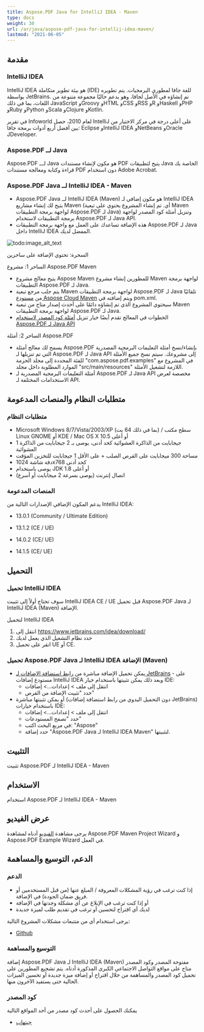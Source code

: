 ```yaml
---
title: Aspose.PDF Java for IntelliJ IDEA - Maven
type: docs
weight: 30
url: /ar/java/aspose-pdf-java-for-intellij-idea-maven/
lastmod: "2021-06-05"
---
```


## مقدمة

### IntelliJ IDEA

IntelliJ IDEA هو بيئة تطوير متكاملة (IDE) للغة جافا لمطوري البرمجيات. يتم تطويره بواسطة JetBrains. تم إنشاؤه في الأصل لجافا، وهو يدعم حاليًا مجموعة متنوعة من اللغات، بما في ذلك JavaScript وGroovy وHTML وCSS وRSS وR وHaskell وPHP وRuby وPython وScala وClojure وKotlin.

في تقرير Infoworld لعام 2010، حصل IntelliJ على أعلى درجة في مركز الاختبار من بين أفضل أربع أدوات برمجة جافا: Eclipse وIntelliJ IDEA وNetBeans وOracle JDeveloper.

### Aspose.PDF لــ Java

Aspose.PDF لـــ Java هو مكون لإنشاء مستندات PDF يتيح لتطبيقات Java الخاصة بك قراءة وكتابة ومعالجة مستندات PDF دون استخدام Adobe Acrobat.

### Aspose.PDF Java لــ IntelliJ IDEA - Maven

- Aspose.PDF Java لــ IntelliJ IDEA (Maven) هو مكون إضافي لـ IntelliJ IDEA يتيح لك إنشاء مشاريع Maven (أي.
 تم إنشاء المشروع يحتوي على تبعية Maven لواجهة برمجة التطبيقات Aspose.PDF لـ Java) وتنزيل أمثلة كود المصدر لواجهة برمجة التطبيقات لاستخدام Aspose.PDF لـ Java API.
- هذه الإضافة تساعدك على العمل مع واجهة برمجة التطبيقات Aspose.PDF لـ Java داخل IntelliJ IDEA المفضل لديك.

![todo:image_alt_text](https://i.imgur.com/KWKGljg.png)

السحرة:
تحتوي الإضافة على ساحرين

الساحر 1: مشروع Aspose.PDF Maven

- يتيح معالج مشروع Aspose Maven للمطورين إنشاء مشروع Maven لواجهة برمجة التطبيقات Aspose.PDF لـ Java.
- يتم جلب مرجع تبعية Maven لواجهة برمجة التطبيقات Aspose.PDF لـ Java تلقائيًا من [مستودع Aspose Cloud Maven](https://repository.aspose.com/webapp/#/artifacts/browse/tree/General/repo) ويتم إضافته في pom.xml.
- سيحتوي المشروع الذي تم إنشاؤه دائمًا على أحدث إصدار متاح من تبعية Maven لواجهة برمجة التطبيقات Aspose.PDF لـ Java.
- الخطوات في المعالج تقدم أيضًا خيار تنزيل [أمثلة كود المصدر لاستخدام Aspose.PDF لـ Java API](https://github.com/aspose-pdf/Aspose.PDF-for-Java)


الساحر 2: أمثلة Aspose.PDF
- يسمح لك معالج أمثلة Aspose.PDF بإنشاء/نسخ أمثلة التعليمات البرمجية المصدرية التي تم تنزيلها لـ Aspose.PDF لـ Java API إلى مشروعك. سيتم نسخ جميع الأمثلة للفئة المحددة إلى مجلد الحزمة "com.aspose.pdf.examples" في المشروع مع الموارد المطلوبة داخل مجلد "src/main/resources" اللازمة لتشغيل الأمثلة.
- أمثلة التعليمات البرمجية المصدرية لـ Aspose.PDF لـ Java API مخصصة لعرض الاستخدامات المختلفة لـ API.

## متطلبات النظام والمنصات المدعومة

### متطلبات النظام

- Microsoft Windows 8/7/Vista/2003/XP (بما في ذلك 64 بت) / سطح مكتب Linux GNOME أو KDE / Mac OS X 10.5 أو أعلى
- 1 جيجابايت من الذاكرة العشوائية كحد أدنى، يوصى بـ 2 جيجابايت من الذاكرة العشوائية
- مساحة 300 ميجابايت على القرص الصلب + على الأقل 1 جيجابايت للتخزين المؤقت
- دقة شاشة 1024x768 كحد أدنى
- يوصى باستخدام JDK 1.8 أو أعلى
- اتصال إنترنت (يوصى بسرعة 2 ميجابايت أو أسرع)

### المنصات المدعومة

يدعم المكون الإضافي الإصدارات التالية من IntelliJ IDEA:

- 13.0.1 (Community / Ultimate Edition)
- 13.1.2 (CE / UE)
- 14.0.2 (CE/ UE)

- 14.1.5 (CE/ UE)

## التحميل

### تحميل IntelliJ IDEA

سوف تحتاج أولاً إلى تثبيت IntelliJ IDEA CE / UE قبل تحميل Aspose.PDF Java لـ IntelliJ IDEA (Maven) الإضافة.

لتحميل IntelliJ IDEA

1. انتقل إلى <https://www.jetbrains.com/idea/download/>
1. حدد نظام التشغيل الذي يعمل لديك
1. انقر على تحميل UE أو CE.

### تحميل Aspose.PDF Java لـ IntelliJ IDEA الإضافة (Maven)

- يمكن تحميل الإضافة مباشرة من [رابط استضافة الإضافات لـ JetBrains](https://goo.gl/z06gC0) - على مستودع إضافات IntelliJ IDEA وبعد ذلك يمكن تثبيتها باستخدام خيار IDE:
  - انتقل إلى ملف > إعدادات...> إضافات
  - حدد "تثبيت الإضافة من القرص"
- أو يمكن تثبيتها مباشرة (دون التحميل اليدوي من رابط استضافة إضافات JetBrains) باستخدام خيارات IDE:
  - انتقل إلى ملف > إعدادات...> إضافات
  - حدد "تصفح المستودعات"
  - في مربع البحث اكتب: "Aspose"
  - حدد إضافة "Aspose.PDF Java لـ IntelliJ IDEA Maven" لتثبيتها.

## التثبيت

تثبيت Aspose.PDF لـ IntelliJ IDEA - Maven

## الاستخدام

استخدام Aspose.PDF لـ IntelliJ IDEA - Maven

## عرض الفيديو

يرجى مشاهدة [الفيديو](https://www.youtube.com/watch?v=KoGdZhoWzcI&feature=youtu.be) أدناه لمشاهدة Aspose.PDF Maven Project Wizard و Aspose.PDF Example Wizard في العمل.

## الدعم، التوسيع والمساهمة

### الدعم

- إذا كنت ترغب في رؤية المشكلات المعروفة / المبلغ عنها (من قبل المستخدمين أو فريق ضمان الجودة) في الإضافة.
- أو إذا كنت ترغب في الإبلاغ عن أي مشكلة وجدتها في الإضافة
- لديك أي اقتراح لتحسين أو ترغب في تقديم طلب لميزة جديدة

يرجى استخدام أي من متتبعات مشكلات المشروع التالية:

- [Github](https://github.com/aspose-pdf/Aspose.PDF-for-Java/issues)

### التوسيع والمساهمة

إضافة Aspose.PDF Java لـ IntelliJ IDEA (Maven) مفتوحة المصدر وكود المصدر متاح على مواقع التواصل الاجتماعي الكبرى المذكورة أدناه. يتم تشجيع المطورين على تحميل كود المصدر والمساهمة من خلال اقتراح أو إضافة ميزة جديدة أو تحسين الميزات الحالية حتى يستفيد الآخرون منها.

### كود المصدر

يمكنك الحصول على أحدث كود مصدر من أحد المواقع التالية

- [جيتهاب](https://github.com/aspose-pdf/Aspose.PDF-for-Java/tree/master/Plugins)
